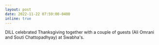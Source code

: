 ```yaml
---
layout: post
date: 2022-11-22 07:59:00-0400
inline: true
---
```


DILL celebrated Thanksgiving together with a couple of guests (Ali Omrani and Souti Chattopadhyay) at Swabha's.


